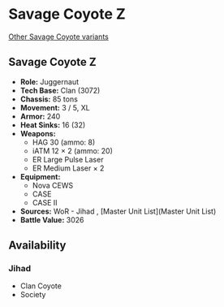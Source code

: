 # Savage Coyote Z 

[Other Savage Coyote variants](../savage_coyote.md) 

## Savage Coyote Z 

- **Role:** Juggernaut 
- **Tech Base:** Clan (3072) 
- **Chassis:** 85 tons 
- **Movement:** 3 / 5, XL 
- **Armor:** 240 
- **Heat Sinks:** 16 (32) 
- **Weapons:** 
  - HAG 30 (ammo: 8) 
  - iATM 12 × 2 (ammo: 20) 
  - ER Large Pulse Laser 
  - ER Medium Laser × 2 
- **Equipment:** 
  - Nova CEWS 
  - CASE 
  - CASE II 
- **Sources:** WoR - Jihad , [Master Unit List](Master Unit List) 
- **Battle Value:** 3026 

## Availability 

### Jihad 

- Clan Coyote 
- Society 

